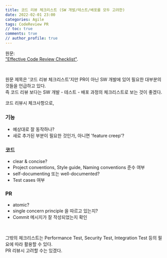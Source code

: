 ```yaml
---
title: 코드 리뷰 체크리스트 (SW 개발/테스트/배포를 모두 고려한)
date: 2022-02-01 23:00
categories: Agile
tags: CodeReview PR
// toc: true  
comments: true
// author_profile: true
---
```


원문:  
["Effective Code Review Checklist"](https://engineerchirag.medium.com/effective-code-review-checklist-c735abbcd613).

<br/>

원문 제목은 '코드 리뷰 체크리스트'지만 PR이 아닌 SW 개발에 있어 필요한 대부분의 것들을 언급하고 있다.  
즉 코드 리뷰 보다는 SW 개발 - 테스트 - 배포 과정의 체크리스트로 보는 것이 좋겠다.

코드 리뷰시 체크사항으로,

### 기능
* 예상대로 잘 동작하나?
* 새로 추가된 부분이 필요한 것인가, 아니면 'feature creep'?

### 코드
* clear & concise?
* Project conventions, Style guide, Naming conventions 준수 여부
* self-documenting 또는 well-documented?
* Test cases 여부

### PR
* atomic?
* single concern principle 을 따르고 있는지?
* Commit 메시지가 잘 작성되었는지 확인

<br/>

그밖의 체크리스트는 Performance Test, Security Test, Integration Test 등의 필요에 따라 활용할 수 있다.  
PR 리뷰시 고려할 수는 있겠다. 
